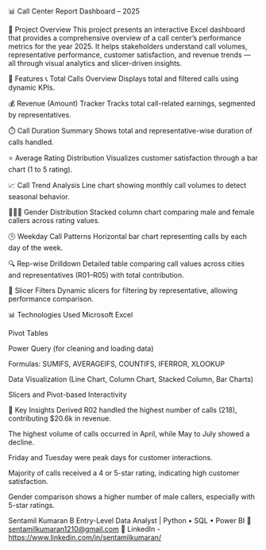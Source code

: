 📊 Call Center Report Dashboard – 2025

📁 Project Overview
This project presents an interactive Excel dashboard that provides a comprehensive overview of a call center’s performance metrics for the year 2025. It helps stakeholders understand call volumes, representative performance, customer satisfaction, and revenue trends — all through visual analytics and slicer-driven insights.

🧩 Features
📞 Total Calls Overview
Displays total and filtered calls using dynamic KPIs.

💰 Revenue (Amount) Tracker
Tracks total call-related earnings, segmented by representatives.

⏱️ Call Duration Summary
Shows total and representative-wise duration of calls handled.

⭐ Average Rating Distribution
Visualizes customer satisfaction through a bar chart (1 to 5 rating).

📈 Call Trend Analysis
Line chart showing monthly call volumes to detect seasonal behavior.

🧑‍🤝‍🧑 Gender Distribution
Stacked column chart comparing male and female callers across rating values.

🕒 Weekday Call Patterns
Horizontal bar chart representing calls by each day of the week.

🔍 Rep-wise Drilldown
Detailed table comparing call values across cities and representatives (R01–R05) with total contribution.

🎯 Slicer Filters
Dynamic slicers for filtering by representative, allowing performance comparison.

📊 Technologies Used
Microsoft Excel

Pivot Tables

Power Query (for cleaning and loading data)

Formulas: SUMIFS, AVERAGEIFS, COUNTIFS, IFERROR, XLOOKUP

Data Visualization (Line Chart, Column Chart, Stacked Column, Bar Charts)

Slicers and Pivot-based Interactivity

📌 Key Insights Derived
R02 handled the highest number of calls (218), contributing $20.6k in revenue.

The highest volume of calls occurred in April, while May to July showed a decline.

Friday and Tuesday were peak days for customer interactions.

Majority of calls received a 4 or 5-star rating, indicating high customer satisfaction.

Gender comparison shows a higher number of male callers, especially with 5-star ratings.


Sentamil Kumaran B
Entry-Level Data Analyst | Python • SQL • Power BI
📧 sentamilkumaran1210@gmail.com
🔗 LinkedIn - https://www.linkedin.com/in/sentamilkumaran/
